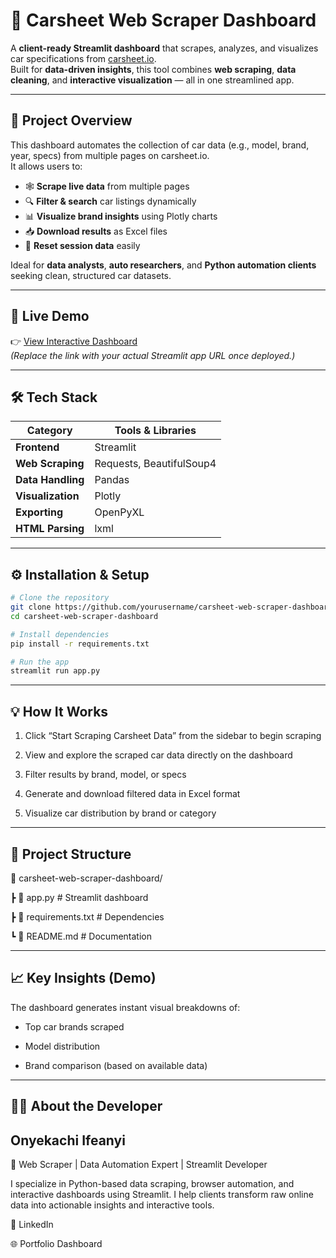 # 🚗 Carsheet Web Scraper Dashboard

A **client-ready Streamlit dashboard** that scrapes, analyzes, and visualizes car specifications from [carsheet.io](https://carsheet.io).  
Built for **data-driven insights**, this tool combines **web scraping**, **data cleaning**, and **interactive visualization** — all in one streamlined app.

---

## 🌟 Project Overview

This dashboard automates the collection of car data (e.g., model, brand, year, specs) from multiple pages on carsheet.io.  
It allows users to:

- 🕸️ **Scrape live data** from multiple pages  
- 🔍 **Filter & search** car listings dynamically  
- 📊 **Visualize brand insights** using Plotly charts  
- 📥 **Download results** as Excel files  
- 🧹 **Reset session data** easily  

Ideal for **data analysts**, **auto researchers**, and **Python automation clients** seeking clean, structured car datasets.

---

## 🚀 Live Demo  

👉 [View Interactive Dashboard](https://books-dashboard.streamlit.app/)  
*(Replace the link with your actual Streamlit app URL once deployed.)*

---

## 🛠️ Tech Stack

| Category | Tools & Libraries |
|-----------|------------------|
| **Frontend** | Streamlit |
| **Web Scraping** | Requests, BeautifulSoup4 |
| **Data Handling** | Pandas |
| **Visualization** | Plotly |
| **Exporting** | OpenPyXL |
| **HTML Parsing** | lxml |

---

## ⚙️ Installation & Setup

```bash
# Clone the repository
git clone https://github.com/yourusername/carsheet-web-scraper-dashboard.git
cd carsheet-web-scraper-dashboard

# Install dependencies
pip install -r requirements.txt

# Run the app
streamlit run app.py
```
---
## 💡 How It Works

1. Click “Start Scraping Carsheet Data” from the sidebar to begin scraping

2. View and explore the scraped car data directly on the dashboard

3. Filter results by brand, model, or specs

4. Generate and download filtered data in Excel format

5. Visualize car distribution by brand or category

---
## 📁 Project Structure

📂 carsheet-web-scraper-dashboard/

┣ 📄 app.py                # Streamlit dashboard

┣ 📄 requirements.txt      # Dependencies

┗ 📄 README.md             # Documentation

---
## 📈 Key Insights (Demo)

The dashboard generates instant visual breakdowns of:

* Top car brands scraped

* Model distribution

* Brand comparison (based on available data)

---
## 👨‍💻 About the Developer

## Onyekachi Ifeanyi

🚀 Web Scraper | Data Automation Expert | Streamlit Developer

I specialize in Python-based data scraping, browser automation, and interactive dashboards using Streamlit.
I help clients transform raw online data into actionable insights and interactive tools.

🔗 LinkedIn

🌐 Portfolio Dashboard
